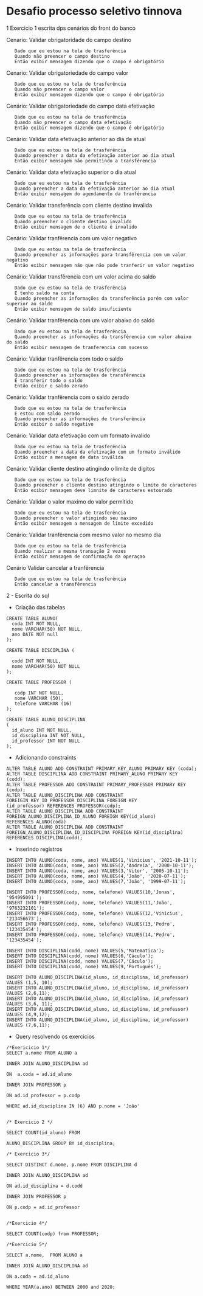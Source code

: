 # Desafio processo seletivo tinnova

1 Exercicio 1 escrita dps cenários do front do banco 

Cenario: Validar obrigatoridade do campo destino
```
   Dado que eu estou na tela de trasferência
   Quando não preencer o campo destino
   Então exibir mensagem dizendo que o campo é obrigatório
```

Cenario: Validar obrigatoriedade do campo valor
```
   Dado que eu estou na tela de trasferência
   Quando não preencer o campo valor
   Então exibir mensagem dizendo que o campo é obrigatório
```

Cenário: Validar obrigatoriedade do campo data efetivação
```
   Dado que eu estou na tela de trasferência
   Quando não preencer o campo data efetivação
   Então exibir mensagem dizendo que o campo é obrigatório
```

Cenário: Validar data efetivação anterior ao dia de atual
```
   Dado que eu estou na tela de trasferência
   Quando preencher a data da efetivação anterior ao dia atual
   Então exibir mensagem não permitindo a transfêrencia
```

Cenário: Validar data efetivação superior o dia atual

```
   Dado que eu estou na tela de trasferência
   Quando preencher a data da efetivação anterior ao dia atual
   Então exibir mensagem do agendamento da tranfêrencia
```
Cenário: Validar transferência com cliente destino invalida

```
   Dado que eu estou na tela de trasferência
   Quando preencher o cliente destino invalido
   Então exibir mensagem de o cliente é invalido
```
Cenário: Validar tranfêrencia com um valor negativo

```
   Dado que eu estou na tela de trasferência
   Quando preencher as informações para transfêrencia com um valor negativo
   Então exibir mensagem não que não pode tranferir um valor negativo
```
Cenário: Validar transfêrencia com um valor acima do saldo

```
   Dado que eu estou na tela de trasferência
   E tenho saldo na conta
   Quando preencher as informações da transferência porém com valor superior ao saldo
   Então exibir mensagem de saldo insuficiente
```
Cenário: Validar tranfêrencia com um valor abaixo do saldo

```
   Dado que eu estou na tela de trasferência
   Quando preencher as informações da transfêrencia com valor abaixo do saldo
   Então exibir mensagem de tranferencia com sucesso
```
Cenário: Validar tranfêrencia com todo o saldo

```
   Dado que eu estou na tela de trasferência
   Quando preencher as informações de transfêrencia
   E transferir todo o saldo
   Então exibir o saldo zerado
```
Cenário: Validar tranfêrencia com o saldo zerado

```
   Dado que eu estou na tela de trasferência
   E estou com saldo zerado
   Quando preencher as informações de transferência 
   Então exibir o saldo negativo
```
Cenário: Validar data efetivação com um formato invalido

```
   Dado que eu estou na tela de trasferência
   Quando preencher a data da efetivação com um formato inválido
   Então exibir a mensagem de data inválida
```
Cenário: Validar cliente destino atingindo o limite de digitos

```
   Dado que eu estou na tela de trasferência
   Quando preencher o cliente destino atingindo o limite de caracteres
   Então exibir mensagem deve limnite de caracteres estourado
```
Cenário: Validar o valor maximo do valor permitido

```
   Dado que eu estou na tela de trasferência
   Quando preencher o valor atingindo seu maximo
   Então exibir mensagem a mensagem de limite excedido
```
Cenário: Validar tranfêrencia com mesmo valor no mesmo dia

```
   Dado que eu estou na tela de trasferência
   Quando realizar a mesma transação 2 vezes
   Então exibir mensagem de confirmação da operaçao
```
Cenário Validar cancelar a tranfêrencia

```
   Dado que eu estou na tela de trasferência
   Então cancelar a transfêrencia
```

2 - Escrita do sql

* Criação das tabelas
  
```
CREATE TABLE ALUNO(
  coda INT NOT NULL,
  nome VARCHAR(50) NOT NULL,
  ano DATE NOT null
);

CREATE TABLE DISCIPLINA (
  
  codd INT NOT NULL,
  nome VARCHAR(50) NOT NULL
); 

CREATE TABLE PROFESSOR (
   
   codp INT NOT NULL,
   nome VARCHAR (50),
   telefone VARCHAR (16)
);

CREATE TABLE ALUNO_DISCIPLINA
(
  id_aluno INT NOT NULL,
  id_disciplina INT NOT NULL,
  id_professor INT NOT NULL
);
```

* Adicionando constraints
  
```
ALTER TABLE ALUNO ADD CONSTRAINT PRIMARY_KEY_ALUNO PRIMARY KEY (coda);
ALTER TABLE DISCIPLINA ADD CONSTRAINT PRIMARY_ALUNO PRIMARY KEY (codd);
ALTER TABLE PROFESSOR ADD CONSTRAINT PRIMARY_PROFESSOR PRIMARY KEY (codp);
ALTER TABLE ALUNO_DISCIPLINA ADD CONSTRAINT FOREIGIN_KEY_ID_PROFESSOR_DISCIPLINA FOREIGN KEY
(id_professor) REFERENCES PROFESSOR(codp);
ALTER TABLE ALUNO_DISCIPLINA ADD CONSTRAINT FOREIGN_ALUNO_DISCIPLINA_ID_ALUNO FOREIGN KEY(id_aluno)
REFERENCES ALUNO(coda)
ALTER TABLE ALUNO_DISCIPLINA ADD CONSTRAINT FOREIGN_ALUNO_DISCIPLINA_ID_DISCIPLINA FOREIGN KEY(id_disciplina)
REFERENCES DISCIPLINA(codd); 
```

* Inserindo registros
  
```
INSERT INTO ALUNO(coda, nome, ano) VALUES(1,'Vinicius', '2021-10-11');
INSERT INTO ALUNO(coda, nome, ano) VALUES(2,'Andreia', '2000-10-11');
INSERT INTO ALUNO(coda, nome, ano) VALUES(3,'Vitor', '2005-10-11');
INSERT INTO ALUNO(coda, nome, ano) VALUES(4,'João', '2020-07-11');
INSERT INTO ALUNO(coda, nome, ano) VALUES(7,'João', '1999-07-11');

INSERT INTO PROFESSOR(codp, nome, telefone) VALUES(10,'Jonas', '954995091');
INSERT INTO PROFESSOR(codp, nome, telefone) VALUES(11,'João', '9763232101');
INSERT INTO PROFESSOR(codp, nome, telefone) VALUES(12,'Vinicius', '213456673');
INSERT INTO PROFESSOR(codp, nome, telefone) VALUES(13,'Pedro', '123435454');
INSERT INTO PROFESSOR(codp, nome, telefone) VALUES(14,'Pedro', '123435454');

INSERT INTO DISCIPLINA(codd, nome) VALUES(5,'Matematica');
INSERT INTO DISCIPLINA(codd, nome) VALUES(6,'Cáculo');
INSERT INTO DISCIPLINA(codd, nome) VALUES(7,'Cáculo');
INSERT INTO DISCIPLINA(codd, nome) VALUES(9,'Português');

INSERT INTO ALUNO_DISCIPLINA(id_aluno, id_disciplina, id_professor) VALUES (1,5, 10);
INSERT INTO ALUNO_DISCIPLINA(id_aluno, id_disciplina, id_professor) VALUES (2,6,11);
INSERT INTO ALUNO_DISCIPLINA(id_aluno, id_disciplina, id_professor) VALUES (3,6, 11);
INSERT INTO ALUNO_DISCIPLINA(id_aluno, id_disciplina, id_professor) VALUES (4,9,12);
INSERT INTO ALUNO_DISCIPLINA(id_aluno, id_disciplina, id_professor) VALUES (7,6,11);
```

* Query resolvendo os exercicios

```
/*Exericicio 1*/
SELECT a.nome FROM ALUNO a

INNER JOIN ALUNO_DISCIPLINA ad

ON  a.coda = ad.id_aluno

INNER JOIN PROFESSOR p

ON ad.id_professor = p.codp

WHERE ad.id_disciplina IN (6) AND p.nome = 'João'


/* Exercicio 2 */

SELECT COUNT(id_aluno) FROM

ALUNO_DISCIPLINA GROUP BY id_disciplina;

/* Exercicio 3*/

SELECT DISTINCT d.nome, p.nome FROM DISCIPLINA d

INNER JOIN ALUNO_DISCIPLINA ad

ON ad.id_disciplina = d.codd

INNER JOIN PROFESSOR p

ON p.codp = ad.id_professor


/*Exercicio 4*/

SELECT COUNT(codp) from PROFESSOR;

/*Exercicio 5*/

SELECT a.nome,  FROM ALUNO a

INNER JOIN ALUNO_DISCIPLINA ad

ON a.coda = ad.id_aluno

WHERE YEAR(a.ano) BETWEEN 2000 and 2020;
```
